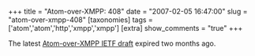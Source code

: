 +++
title = "Atom-over-XMPP: 408"
date = "2007-02-05 16:47:00"
slug = "atom-over-xmpp-408"
[taxonomies]
tags = ['atom','atom','http','xmpp','xmpp']
[extra]
show_comments = "true"
+++

The latest [Atom-over-XMPP IETF draft](http://www.xmpp.org/drafts/draft-saintandre-atompub-notify-05.html) expired two months ago.
